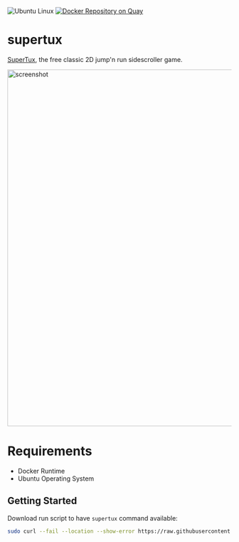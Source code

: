 ![Ubuntu Linux](https://img.shields.io/badge/tested-ubuntu-green.svg) [![Docker Repository on Quay](https://quay.io/repository/suckowbiz/supertux/status "Docker Repository on Quay")](https://quay.io/repository/suckowbiz/supertux)

# supertux

[SuperTux](https://supertuxproject.org/), the free classic 2D jump'n run sidescroller game.

<img src="https://www.supertux.org/images/0_5_1/0_5_1_3.png" alt="screenshot" width="800" />

# Requirements

- Docker Runtime
- Ubuntu Operating System

## Getting Started

Download run script to have `supertux` command available:

```bash
sudo curl --fail --location --show-error https://raw.githubusercontent.com/suckowbiz/dockerside/master/supertux/supertux -o /usr/local/bin/supertux && sudo chmod +x /usr/local/bin/supertux
```